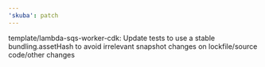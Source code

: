 ```yaml
---
'skuba': patch
---
```


template/lambda-sqs-worker-cdk: Update tests to use a stable bundling.assetHash to avoid irrelevant snapshot changes on lockfile/source code/other changes
